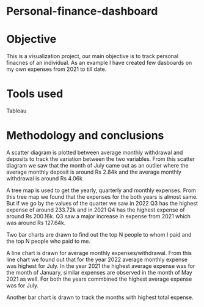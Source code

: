 # Personal-finance-dashboard
# Objective
This is a visualization project, our main objective is to track personal finacnes of an individual. As an example I have created few dasboards on my own expenses from 2021 to till date.
# Tools used 
Tableau
# Methodology and conclusions
A scatter diagram is plotted between average monthly withdrawal and deposits to track the variation between the two variables. From this scatter diagram we saw that the month of July came out as an outlier where the average monthly deposit is around Rs 2.84k and the average monthly withdrawal is around Rs 4.06k


A tree map is used to get the yearly, quarterly and monthly expenses. From this tree map we found that the expenses for the both years is almost same. But if we go by the values of the quarter we saw in 2022 Q3 has the highest expense of around 233.72k and in 2021 Q4 has the highest expense of around Rs 200.16k. Q3 saw a major increase in expense from 2021 which was around Rs 127.64k.


Two bar charts are drawn to find out the top N people to whom I paid and the top N people who paid to me.


A line chart is drawn for average monthly expenses/withdrawal. From this line chart we found out that for the year 2022 average monthly expense was highest for July. In the year 2021 the highest average expense was for the month of January, similar expenses are observed in the month of May 2021 as well. For both the years commbined the highest average expense was for July. 


Another bar chart is drawn to track the months with highest total expense. 
